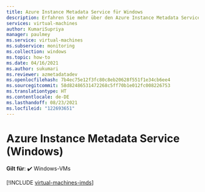 ```yaml
---
title: Azure Instance Metadata Service für Windows
description: Erfahren Sie mehr über den Azure Instance Metadata Service und darüber, wie er Informationen zu Instanzen virtueller Computer bereitstellt, die derzeit in Windows ausgeführt werden.
services: virtual-machines
author: KumariSupriya
manager: paulmey
ms.service: virtual-machines
ms.subservice: monitoring
ms.collection: windows
ms.topic: how-to
ms.date: 04/16/2021
ms.author: sukumari
ms.reviewer: azmetadatadev
ms.openlocfilehash: 7b4ec75e12f3fc80c8eb20628f551f1e34cb6ee4
ms.sourcegitcommit: 58d82486531472268c5ff70b1e012fc008226753
ms.translationtype: HT
ms.contentlocale: de-DE
ms.lasthandoff: 08/23/2021
ms.locfileid: "122693651"
---
```

# <a name="azure-instance-metadata-service-windows"></a>Azure Instance Metadata Service (Windows)

**Gilt für**: :heavy_check_mark: Windows-VMs 

[!INCLUDE [virtual-machines-imds](../../../includes/virtual-machines-imds.md)]
